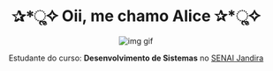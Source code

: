 
<h1 align="center"> ✰*ૢ✧ Oii, me chamo Alice ✰*ૢ✧ </h1>

<div style="display: inline_block" align="center">
  
![img gif](https://i.pinimg.com/originals/19/d7/14/19d71479920640e6cd75fbd9edfe8dec.gif)

Estudante do curso: **Desenvolvimento de Sistemas** no [SENAI Jandira](https://jandira.sp.senai.br/)

